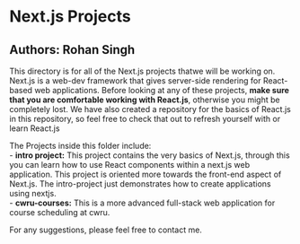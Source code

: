 # Next.js Projects
## Authors: Rohan Singh 

This directory is for all of the Next.js projects thatwe will be working on. Next.js is a web-dev framework that gives server-side rendering for React-based web applications. Before looking at any of these projects, **make sure that you are comfortable working with React.js**, otherwise you might be completely lost. We have also created a repository for the basics of React.js in this repository, so feel free to check that out to refresh yourself with or learn React.js  

The Projects inside this folder include:  
    - **intro project:** This project contains the very basics of Next.js, through this you can learn how to use React components within a next.js web application. This project is oriented more towards the front-end aspect of Next.js. The intro-project just demonstrates how to create applications using nextjs.    
    - **cwru-courses:** This is a more advanced full-stack web application for course scheduling at cwru.


For any suggestions, please feel free to contact me.

